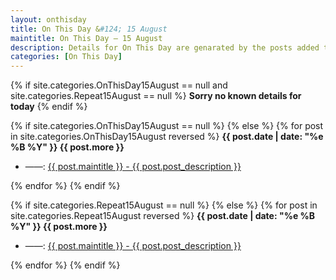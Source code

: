 ```yaml
---
layout: onthisday
title: On This Day &#124; 15 August
maintitle: On This Day — 15 August
description: Details for On This Day are genarated by the posts added to the website so the content is subject to changes/updates over time.
categories: [On This Day]
---
```


{% if site.categories.OnThisDay15August == null and site.categories.Repeat15August == null %}
<strong>Sorry no known details for today</strong>
{% endif %}

{% if site.categories.OnThisDay15August == null %}
{% else %}
{% for post in site.categories.OnThisDay15August reversed %}
<strong>{{ post.date | date: "%e %B %Y" }} {{ post.more }}</strong>
<ul>
<li> ——: <a href="{{ post.url }}">{{ post.maintitle }} - {{ post.post_description }}</a></li>
</ul>
{% endfor %}
{% endif %}

{% if site.categories.Repeat15August == null %}
{% else %}
{% for post in site.categories.Repeat15August reversed %}
<strong>{{ post.date | date: "%e %B %Y" }} {{ post.more }}</strong>
<ul>
<li> ——: <a href="{{ post.url }}">{{ post.maintitle }} - {{ post.post_description }}</a></li>
</ul>
{% endfor %}
{% endif %}
